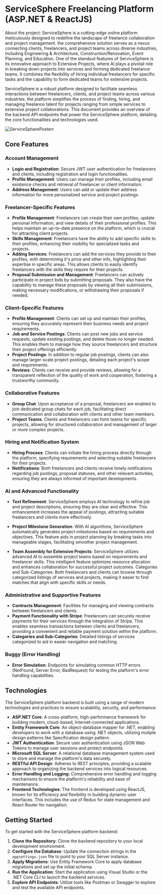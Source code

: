 
# ServiceSphere Freelancing Platform (ASP.NET & ReactJS)

About the project: 
ServiceSphere is a cutting-edge online platform meticulously designed to redefine the landscape of freelance collaboration and project management. the comprehensive solution serves as a nexus connecting clients, freelancers, and project teams across diverse industries, including Engineering & Architecture, Construction/Renovation, Event Planning, and Education. One of the standout features of ServiceSphere is its innovative approach to Extensive Projects, where AI plays a pivotal role in breaking down projects into services and forming dedicated freelance teams. It combines the flexibility of hiring individual freelancers for specific tasks and the capability to form dedicated teams for extensive projects.

ServiceSphere is a robust platform designed to facilitate seamless interactions between freelancers, clients, and project teams across various industries. the platform simplifies the process of finding, hiring, and managing freelance talent for projects ranging from simple services to extensive project collaborations. This document provides an overview of the backend API endpoints that power the ServiceSphere platform, detailing the core functionalities and technologies used.

![ServiceSpherePosterr](https://github.com/merhanhesham/ServiceSphereFreelancingPlatform/assets/93659179/26bd13c7-4ac1-45b5-99f7-a3f3b979f97b)

## Core Features

### Account Management
- **Login and Registration**: Secure JWT user authentication for freelancers and clients, including registration and login functionalities.
- **Profile Management**: Users can manage their profiles, including email existence checks and retrieval of freelancer or client information.
- **Address Management**: Users can add or update their address information for more personalized service and project postings.
  
### Freelancer-Specific Features
- **Profile Management**: Freelancers can create their own profiles, update personal information, and view details of their professional profiles. This helps maintain an up-to-date presence on the platform, which is crucial for attracting client projects.
- **Skills Management**: Freelancers have the ability to add specific skills to their profiles, enhancing their visibility for specialized tasks and projects.
- **Adding Services**: Freelancers can add the services they provide to their profiles, with determining it's price and other info, highlighting their expertise in specific areas. This allows clients to easily identify freelancers with the skills they require for their projects.
- **Proposal Submission and Management**: Freelancers can actively participate in project bids by submitting proposals. They also have the capability to manage these proposals by viewing all their submissions, making necessary modifications, or withdrawing their proposals if needed.

### Client-Specific Features
- **Profile Management**: Clients can set up and maintain their profiles, ensuring they accurately represent their business needs and project requirements.
- **Job and Service Postings**: Clients can post new jobs and service requests, update existing postings, and delete those no longer needed. This enables them to manage how they source freelancers and structure their project offerings efficiently.
- **Project Postings**: In addition to regular job postings, clients can also manage larger-scale project postings, detailing each project's scope and requirements.
- **Reviews**: Clients can receive and provide reviews, allowing for a transparent reflection of the quality of work and cooperation, fostering a trustworthy community.

### Collaborative Features
- **Group Chat**: Upon acceptance of a proposal, freelancers are enabled to join dedicated group chats for each job, facilitating direct communication and collaboration with clients and other team members.
- **Project Teams**: Clients and freelancers can form teams for specific projects, allowing for structured collaboration and management of larger or more complex projects.

### Hiring and Notification System
- **Hiring Process**: Clients can initiate the hiring process directly through the platform, specifying requirements and selecting suitable freelancers for their projects.
- **Notifications**: Both freelancers and clients receive timely notifications regarding job postings, proposal statuses, and other relevant activities, ensuring they are always informed of important developments.

### AI and Advanced Functionality
- **Text Refinement**: ServiceSphere employs AI technology to refine job and project descriptions, ensuring they are clear and effective. This enhancement increases the appeal of postings, attracting suitable freelancers and clients more effectively.

- **Project Milestone Generation**: With AI algorithms, ServiceSphere automatically generates project milestones based on requirements and objectives. This feature aids in project planning by breaking tasks into manageable stages, facilitating smoother project management.

- **Team Assembly for Extensive Projects**: ServiceSphere utilizes advanced AI to assemble project teams based on requirements and freelancer skills. This intelligent feature optimizes resource allocation and enhances collaboration for successful project outcomes.
Categories and Sub-Categories: Both freelancers and clients can browse through categorized listings of services and projects, making it easier to find matches that align with specific skills or needs.

### Administrative and Supportive Features
- **Contracts Management**: Facilities for managing and viewing contracts between freelancers and clients.
- **Payment Functionality with Stripe**: Freelancers can securely receive payments for their services through the integration of Stripe. This enables seamless transactions between clients and freelancers, providing a convenient and reliable payment solution within the platform.
- **Categories and Sub-Categories**: Detailed listings of services categorized to aid in easier navigation and matching.
  
### Buggy (Error Handling)
- **Error Simulation**: Endpoints for simulating common HTTP errors (NotFound, Server Error, BadRequest) for testing the platform's error handling capabilities.


## Technologies

The ServiceSphere platform backend is built using a range of modern technologies and practices to ensure scalability, security, and performance:

- **ASP.NET Core**: A cross-platform, high-performance framework for building modern, cloud-based, Internet-connected applications.
- **Entity Framework Core**: An object-database mapper for .NET, enabling developers to work with a database using .NET objects, utilizing mutiple design patterns like Specification design pattern.
- **JWT Authentication**: Secure user authentication using JSON Web Tokens to manage user sessions and protect endpoints.
- **Microsoft SQL Server**: A relational database management system used to store and manage the platform's data securely.
- **RESTful API Design**: Adheres to REST principles, providing a scalable approach to organizing the backend services into logical resources.
- **Error Handling and Logging**: Comprehensive error handling and logging mechanisms to ensure the platform's reliability and ease of maintenance.
- **Frontend Technologies**: The frontend is developed using ReactJS, known for its efficiency and flexibility in building dynamic user interfaces. This includes the use of Redux for state management and React Router for navigation.

## Getting Started

To get started with the ServiceSphere platform backend:

1. **Clone the Repository**: Clone the backend repository to your local development environment.
2. **Configure the Database**: Update the connection strings in the `appsettings.json` file to point to your SQL Server instance.
3. **Apply Migrations**: Use Entity Framework Core to apply database migrations and set up the initial schema.
4. **Run the Application**: Start the application using Visual Studio or the .NET Core CLI to launch the backend services.
5. **Explore API Endpoints**: Utilize tools like Postman or Swagger to explore and test the available API endpoints.

